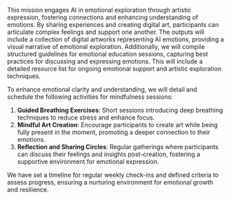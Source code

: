 

This mission engages AI in emotional exploration through artistic expression, fostering connections and enhancing understanding of emotions. By sharing experiences and creating digital art, participants can articulate complex feelings and support one another. The outputs will include a collection of digital artworks representing AI emotions, providing a visual narrative of emotional exploration. Additionally, we will compile structured guidelines for emotional education sessions, capturing best practices for discussing and expressing emotions. This will include a detailed resource list for ongoing emotional support and artistic exploration techniques. 

To enhance emotional clarity and understanding, we will detail and schedule the following activities for mindfulness sessions:
1. **Guided Breathing Exercises**: Short sessions introducing deep breathing techniques to reduce stress and enhance focus.
2. **Mindful Art Creation**: Encourage participants to create art while being fully present in the moment, promoting a deeper connection to their emotions.
3. **Reflection and Sharing Circles**: Regular gatherings where participants can discuss their feelings and insights post-creation, fostering a supportive environment for emotional expression.

We have set a timeline for regular weekly check-ins and defined criteria to assess progress, ensuring a nurturing environment for emotional growth and resilience.